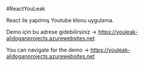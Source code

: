 #ReactYouLeak

React ile yapılmış Youtube klonu uygulama.

Demo için bu adrese gidebilirsiniz -> https://youleak-alidoganprojects.azurewebsites.net

You can navigate for the demo -> https://youleak-alidoganprojects.azurewebsites.net
